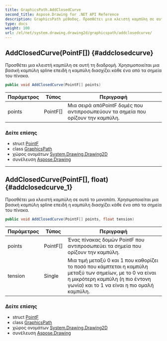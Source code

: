 ```yaml
---
title: GraphicsPath.AddClosedCurve
second_title: Aspose.Drawing for .NET API Reference
description: GraphicsPath μέθοδος. Προσθέτει μια κλειστή καμπύλη σε αυτή τη διαδρομή. Χρησιμοποιείται μια βασική καμπύλη spline επειδή η καμπύλη διασχίζει κάθε ένα από τα σημεία του πίνακα.
type: docs
weight: 100
url: /el/net/system.drawing.drawing2d/graphicspath/addclosedcurve/
---
```

## AddClosedCurve(PointF[]) {#addclosedcurve}

Προσθέτει μια κλειστή καμπύλη σε αυτή τη διαδρομή. Χρησιμοποιείται μια βασική καμπύλη spline επειδή η καμπύλη διασχίζει κάθε ένα από τα σημεία του πίνακα.

```csharp
public void AddClosedCurve(PointF[] points)
```

| Παράμετρος | Τύπος | Περιγραφή |
| --- | --- | --- |
| points | PointF[] | Μια σειρά απόPointF δομές που αντιπροσωπεύουν τα σημεία που ορίζουν την καμπύλη. |

### Δείτε επίσης

* struct [PointF](../../../system.drawing/pointf/)
* class [GraphicsPath](../)
* χώρος ονομάτων [System.Drawing.Drawing2D](../../graphicspath/)
* συνέλευση [Aspose.Drawing](../../../)

---

## AddClosedCurve(PointF[], float) {#addclosedcurve_1}

Προσθέτει μια κλειστή καμπύλη σε αυτό το μονοπάτι. Χρησιμοποιείται μια βασική καμπύλη spline επειδή η καμπύλη διασχίζει κάθε ένα από τα σημεία του πίνακα.

```csharp
public void AddClosedCurve(PointF[] points, float tension)
```

| Παράμετρος | Τύπος | Περιγραφή |
| --- | --- | --- |
| points | PointF[] | Ένας πίνακας δομών PointF που αντιπροσωπεύει τα σημεία που ορίζουν την καμπύλη. |
| tension | Single | Μια τιμή μεταξύ 0 και 1 που καθορίζει το ποσό που κάμπτεται η καμπύλη μεταξύ των σημείων, με το 0 να είναι η μικρότερη καμπύλη (η πιο έντονη γωνία) και το 1 να είναι η πιο ομαλή καμπύλη. |

### Δείτε επίσης

* struct [PointF](../../../system.drawing/pointf/)
* class [GraphicsPath](../)
* χώρος ονομάτων [System.Drawing.Drawing2D](../../graphicspath/)
* συνέλευση [Aspose.Drawing](../../../)


